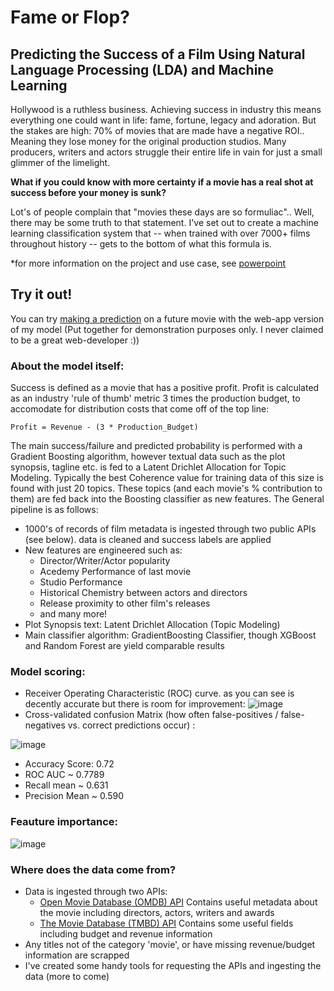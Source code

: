 # Fame or Flop? 
## Predicting the Success of a Film Using Natural Language Processing (LDA) and Machine Learning

Hollywood is a ruthless business. Achieving success in industry this means everything one could want in life: fame, fortune, legacy and adoration. But the stakes are high: 
70% of movies that are made have a negative ROI.. Meaning they lose money for the original production studios. Many producers, writers and actors struggle their entire life in vain for just a small glimmer of the limelight.

**What if you could know with more certainty if a movie has a real shot at success before your money is sunk?**

Lot's of people complain that "movies these days are so formuliac".. Well, there may be some truth to that statement. I've set out to create a machine learning classification system that -- when trained with over 7000+ films throughout history -- gets to the bottom of what this formula is.

*for more information on the project and use case, see [powerpoint](https://github.com/MaxBamberger/DataScienceProjects/blob/master/film-success-classifier/movie_prediction_model-compressed.pdf)

## Try it out! 
You can try [making a prediction](http://3.224.227.110:8080/) on a future movie with the web-app version of my model 
(Put together for demonstration purposes only. I never claimed to be a great web-developer :))

### About the model itself:
Success is defined as a movie that has a positive profit. Profit is calculated as an industry 'rule of thumb' metric 3 times the production budget, to accomodate for distribution costs that come off of the top line: 

```Profit = Revenue - (3 * Production_Budget)```

The main success/failure and predicted probability is performed with a Gradient Boosting algorithm, however textual data such as the plot synopsis, tagline etc. is fed to a Latent Drichlet Allocation for Topic Modeling. Typically the best Coherence value for training data of this size is found with just 20 topics. These topics (and each movie's % contribution to them) are fed back into the Boosting classifier as new features. The General pipeline is as follows:
 - 1000's of records of film metadata is ingested through two public APIs (see below). data is cleaned and success labels are applied
 - New features are engineered such as:
    - Director/Writer/Actor popularity
    - Acedemy Performance of last movie
    - Studio Performance
    - Historical Chemistry between actors and directors
    - Release proximity to other film's releases
    - and many more!
 - Plot Synopsis text: Latent Drichlet Allocation (Topic Modeling)
 - Main classifier algorithm: GradientBoosting Classifier, though XGBoost and Random Forest are yield comparable results 


### Model scoring:
 - Receiver Operating Characteristic (ROC) curve. as you can see is decently accurate but there is room for improvement: 
![image](images/Figure_10.png)
 - Cross-validated confusion Matrix (how often false-positives / false-negatives vs. correct predictions occur) :
 
![image](images/cm.png)

 - Accuracy Score: 0.72
 - ROC AUC ~ 0.7789 
 - Recall mean ~ 0.631 
 - Precision Mean ~ 0.590

### Feauture importance:
![image](images/feature_imp.png)
### Where does the data come from?
 - Data is ingested through two APIs:
    - [Open Movie Database (OMDB) API](http://omdbapi.com/) Contains useful metadata about the movie including directors, actors, writers and awards
    - [The Movie Database (TMBD) API](https://www.themoviedb.org/documentation/api) Contains some useful fields including budget and revenue information
 - Any titles not of the category 'movie', or have missing revenue/budget information are scrapped
 - I've created some handy tools for requesting the APIs and ingesting the data (more to come)
